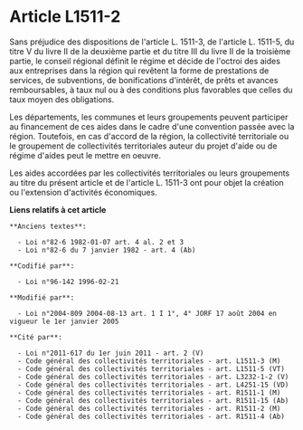 # Article L1511-2

Sans préjudice des dispositions de l'article L. 1511-3, de l'article L. 1511-5, du titre V du livre II de la deuxième partie
et du titre III du livre II de la troisième partie, le conseil régional définit le régime et décide de l'octroi des aides aux
entreprises dans la région qui revêtent la forme de prestations de services, de subventions, de bonifications d'intérêt, de
prêts et avances remboursables, à taux nul ou à des conditions plus favorables que celles du taux moyen des obligations.

Les départements, les communes et leurs groupements peuvent participer au financement de ces aides dans le cadre d'une
convention passée avec la région. Toutefois, en cas d'accord de la région, la collectivité territoriale ou le groupement de
collectivités territoriales auteur du projet d'aide ou de régime d'aides peut le mettre en oeuvre.

Les aides accordées par les collectivités territoriales ou leurs groupements au titre du présent article et de l'article L.
1511-3 ont pour objet la création ou l'extension d'activités économiques.

**Liens relatifs à cet article**

	**Anciens textes**:

	  - Loi n°82-6 1982-01-07 art. 4 al. 2 et 3
	  - Loi n°82-6 du 7 janvier 1982 - art. 4 (Ab)

	**Codifié par**:

	  - Loi n°96-142 1996-02-21

	**Modifié par**:

	  - Loi n°2004-809 2004-08-13 art. 1 I 1°, 4° JORF 17 août 2004 en vigueur le 1er janvier 2005

	**Cité par**:

	  - Loi n°2011-617 du 1er juin 2011 - art. 2 (V)
	  - Code général des collectivités territoriales - art. L1511-3 (M)
	  - Code général des collectivités territoriales - art. L1511-5 (VT)
	  - Code général des collectivités territoriales - art. L3232-1-2 (V)
	  - Code général des collectivités territoriales - art. L4251-15 (VD)
	  - Code général des collectivités territoriales - art. R1511-1 (M)
	  - Code général des collectivités territoriales - art. R1511-15 (Ab)
	  - Code général des collectivités territoriales - art. R1511-2 (M)
	  - Code général des collectivités territoriales - art. R1511-4 (Ab)
